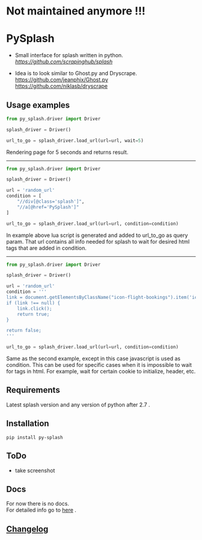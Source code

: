 # Not maintained anymore !!!

# PySplash

- Small interface for splash written in python.<br />
*https://github.com/scrapinghub/splash*

- Idea is to look similar to Ghost.py and Dryscrape.<br />
https://github.com/jeanphix/Ghost.py<br />
https://github.com/niklasb/dryscrape

## Usage examples
``` python
from py_splash.driver import Driver

splash_driver = Driver()

url_to_go = splash_driver.load_url(url=url, wait=5)
```

Rendering page for 5 seconds and returns result.

---
``` python
from py_splash.driver import Driver

splash_driver = Driver()

url = 'random_url'
condition = [
    "//div[@class='splash']",
    "//a[@href='PySplash']"
]

url_to_go = splash_driver.load_url(url=url, condition=condition)
```

In example above lua script is generated and added to url_to_go as query param.
That url contains all info needed for splash to wait for desired html tags that are added in condition.

---
``` python
from py_splash.driver import Driver

splash_driver = Driver()

url = 'random_url'
condition = '''
link = document.getElementsByClassName("icon-flight-bookings").item('icon-flight-bookings');
if (link !== null) {
    link.click();
    return true;
}

return false;
'''

url_to_go = splash_driver.load_url(url=url, condition=condition)
```

Same as the second example, except in this case javascript is used as condition.
This can be used for specific cases when it is impossible to wait for tags in html.
For example, wait for certain cookie to initialize, header, etc.

## Requirements
Latest splash version and any version of python after 2.7 .

## Installation
```pip install py-splash```

## ToDo
- take screenshot

## Docs
For now there is no docs. <br />
For detailed info go to [here](./py_splash/driver.py) .

## [Changelog](./CHANGELOG.md)
